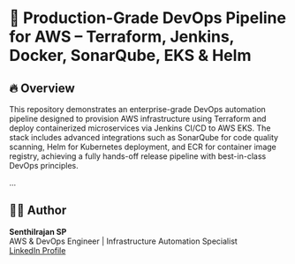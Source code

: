 # 🚀 Production-Grade DevOps Pipeline for AWS – Terraform, Jenkins, Docker, SonarQube, EKS & Helm

## 🔥 Overview
This repository demonstrates an enterprise-grade DevOps automation pipeline designed to provision AWS infrastructure using Terraform and deploy containerized microservices via Jenkins CI/CD to AWS EKS. The stack includes advanced integrations such as SonarQube for code quality scanning, Helm for Kubernetes deployment, and ECR for container image registry, achieving a fully hands-off release pipeline with best-in-class DevOps principles.

...

## 👨‍💻 Author
**Senthilrajan SP**  
AWS & DevOps Engineer | Infrastructure Automation Specialist  
[LinkedIn Profile](https://www.linkedin.com/in/YOUR_PROFILE)  
